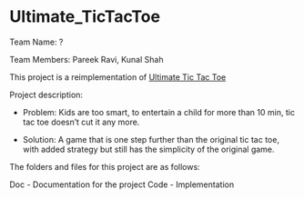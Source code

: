 # Ultimate_TicTacToe

Team Name: ?

Team Members: Pareek Ravi, Kunal Shah

This project is a reimplementation of [Ultimate Tic Tac Toe](https://github.com/kennycason/ultimate_tictactoe)

Project description:

* Problem: Kids are too smart, to entertain a child for more than 10 min, tic tac toe doesn’t cut it any more.

* Solution: A game that is one step further than the original tic tac toe, with added strategy but still has the simplicity of the original game. 

The folders and files for this project are as follows:

Doc - Documentation for the project
Code - Implementation
